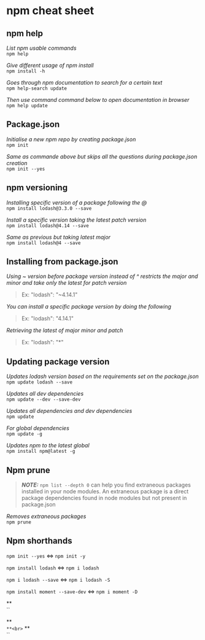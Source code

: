 # npm cheat sheet

## npm help

*List npm usable commands*<br>
`npm help`

*Give different usage of npm install*<br>
`npm install -h`

*Goes through npm documentation to search for a certain text*<br>
`npm help-search update`

*Then use command command below to open documentation in browser*<br>
`npm help update`

## Package.json

*Initialise a new npm repo by creating package.json*<br>
`npm init`

*Same as commande above but skips all the questions during package.json creation*<br>
`npm init --yes`

## npm versioning

*Installing specific version of a package following the @*<br>
`npm install lodash@3.3.0 --save`

*Install a specific version taking the latest patch version*<br>
`npm install lodash@4.14 --save`

*Same as previous but taking latest major*<br>
`npm install lodash@4 --save`

## Installing from package.json

*Using ~ version before package version instead of ^ restricts the major and minor and take only the latest for patch version*<br>
> Ex: "lodash": "~4.14.1"

*You can install a specific package version by doing the following*<br>
> Ex: "lodash": "4.14.1"

*Retrieving the latest of major minor and patch*<br>
> Ex: "lodash": "*"

## Updating package version

*Updates lodash version based on the requirements set on the package.json*<br>
`npm update lodash --save`

*Updates all dev dependencies*<br>
`npm update --dev --save-dev`

*Updates all dependencies and dev dependencies*<br>
`npm update`

*For global dependencies*<br>
`npm update -g`

*Updates npm to the latest global*<br>
`npm install npm@latest -g`

## Npm prune

> **_NOTE:_**  `npm list --depth 0` can help you find extraneous packages installed in your node modules. An extraneous package is a direct package dependencies found in node modules but not present in package.json

*Removes extraneous packages*<br>
`npm prune`

## Npm shorthands

`npm init --yes` <=> `npm init -y`

`npm install lodash` <=> `npm i lodash`

`npm i lodash --save` <=> `npm i lodash -S`

`npm install moment --save-dev` <=> `npm i moment -D`

**<br>
``


**<br>
``
**<br>
``
**<br>
``